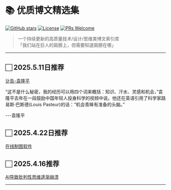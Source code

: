 # 📚 优质博文精选集

[![GitHub stars](https://img.shields.io/github/stars/Zhonghe-zhao/awesome-blogs?style=social)](https://github.com/Zhonghe-zhao/awesome-blogs)
[![License](https://img.shields.io/badge/license-MIT-blue.svg)](LICENSE)
[![PRs Welcome](https://img.shields.io/badge/PRs-welcome-brightgreen.svg)](CONTRIBUTING.md)

> 一个持续更新的高质量技术/设计/思维类博文索引库  
> 「我们站在巨人的肩膀上，但需要知道肩膀在哪」

---


## 🏻 2025.5.11日推荐  <!-- auto-update-date -->

[讣告-袁隆平](https://cn.nytimes.com/obits/20210524/yuan-longping-dead/)

“这不是什么秘密，我的经历可以用四个词来概括：知识、汗水、灵感和机会，”袁隆平去年在一段鼓励中国年轻人投身科学的视频中说。他还在英语引用了科学家路易斯·巴斯德(Louis Pasteur)的话：“机会青睐有准备的头脑。” 

---袁隆平

## 🏻 2025.4.22日推荐  <!-- auto-update-date -->

[在线制图软件](https://www.tldraw.com/)

## 🏻 2025.4.16推荐  <!-- auto-update-date -->

[AI导致批判性思维逐渐崩溃](https://www.dutchosintguy.com/post/the-slow-collapse-of-critical-thinking-in-osint-due-to-ai)

---
